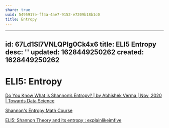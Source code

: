 ```yaml
---
share: true
uuid: 5495917e-ff4a-4ae7-9152-e7209b18b1c0
title: Entropy
---
```

---
id: 67Ld1Sl7VNLQPIg0Ck4x6
title: ELI5 Entropy
desc: ''
updated: 1628449250262
created: 1628449250262
---
# ELI5: Entropy
[Do You Know What is Shannon’s Entropy? | by Abhishek Verma | Nov, 2020 | Towards Data Science](https://towardsdatascience.com/what-is-shannons-entropy-5ad1b5a83ce1)

[Shannon's Entropy Math Course](https://pub.skillz-edu.org/portal/articles/shannons-entropy/)

[ELI5: Shannon Theory and its entropy : explainlikeimfive](https://old.reddit.com/r/explainlikeimfive/comments/1jk0p1/eli5_shannon_theory_and_its_entropy/)